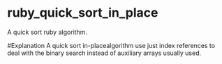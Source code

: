 # ruby_quick_sort_in_place
A quick sort ruby algorithm.

#Explanation
A quick sort in-placealgorithm use just index references to deal with the binary search instead of auxiliary arrays usually used.
